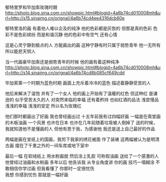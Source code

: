 郁特里罗和毕加索玫瑰时期
http://photo.blog.sina.com.cn/showpic.html#blogid=4a6b74cd010008mh&url=http://s15.sinaimg.cn/orignal/4a6b74cd4ee4316dcb60e
 
郁特里洛的画
有着他人难以企及的纯净
他的色彩都是灰恢的
但那是真的色彩
色彩不是色彩缤纷
而是和谐沉静
他的色彩中有空气
还有心情
 
这是心灵宁静到极点的人
方能画出的画
这种宁静有时只属于弱势青年
他一无所有  所以能悲天悯人
 
当一代画豪毕加索还是弱势青年的时候
他的画有着这种纯净
http://photo.blog.sina.com.cn/showpic.html#blogid=4a6b74cd010008mh&url=http://s14.sinaimg.cn/orignal/4a6b74cd8b085cf649cdd
 
毕加索第一个时期为蓝色时期
画面上充斥着冷冷的蓝色
描述着静静受苦的人
 
他后来解决了温饱
并有了一个女人
他的画上开始有了温暖的红色
但这种红 是谦逊的
似乎受苦太久的人
对突然来临的幸福
还有着矜持 
也如红酒的品法 浅尝慢品
浅浅的幸福  浅浅的安定
所以名为玫瑰红 
 
他们那时都画出了好画
我也曾经画出过
十五年前我有过四幅好画
一幅是在斋堂画的木板油画
一个风景
也许在日本  也许在几年前随着垃圾被人倒掉了
送的时候，我就知道他不是懂画的人
但他有恩于我，为感谢他 我还是送上自己最好的作品
 
两幅是画在宣纸上的国画，我剪下我家的绣花被面
作了装裱
这两幅被认为是明清古画
摆在了千里之外的一间车库或地下室中
 
最后一幅
 在软绒纸上 用水粉画就 然后涂上乳胶 可称假油画 送给了一个感激的人 他曾经过油画和水粉画   多年以后 他告诉我 从专业角度讲 你的画  技巧一塌糊涂 不敢相信你学过画 但我看懂了 你那时一定很忧伤   
我想
你感到忧伤
那就是一幅好画
 
 
